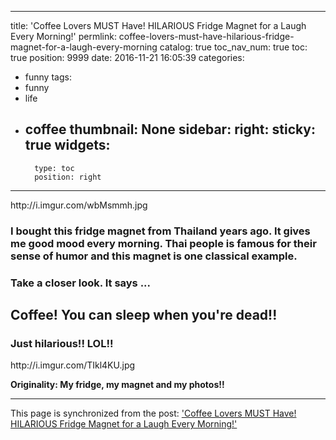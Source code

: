 
---
title: 'Coffee Lovers MUST Have! HILARIOUS Fridge Magnet for a Laugh Every Morning!'
permlink: coffee-lovers-must-have-hilarious-fridge-magnet-for-a-laugh-every-morning
catalog: true
toc_nav_num: true
toc: true
position: 9999
date: 2016-11-21 16:05:39
categories:
- funny
tags:
- funny
- life
- coffee
thumbnail: None
sidebar:
    right:
        sticky: true
widgets:
    -
        type: toc
        position: right
---


<html>
<p>http://i.imgur.com/wbMsmmh.jpg</p>
<h3>I bought this fridge magnet from Thailand years ago. It gives me good mood every morning. Thai people is famous for their sense of humor and this magnet is one classical example.&nbsp;</h3>
<h3>Take a closer look. It says ...</h3>
<h2>Coffee! You can sleep when you're dead!!&nbsp;</h2>
<h3>Just hilarious!! LOL!!</h3>
<p>http://i.imgur.com/TIkl4KU.jpg</p>
<p><strong>Originality: My fridge, my magnet and my photos!!</strong></p>
</html>

- - -

This page is synchronized from the post: ['Coffee Lovers MUST Have! HILARIOUS Fridge Magnet for a Laugh Every Morning!'](https://steemit.com/@deanliu/coffee-lovers-must-have-hilarious-fridge-magnet-for-a-laugh-every-morning)
